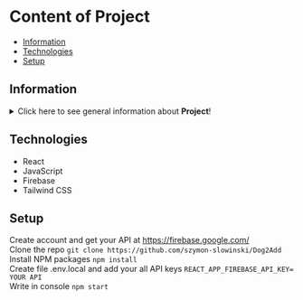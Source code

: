 # Content of Project
* [Information](#information)
* [Technologies](#technologies)
* [Setup](#setup)


## Information
<details>
<summary>Click here to see general information about <b>Project</b>!</summary>
<b>Dog2Add</b>. It's a website application dedicated to people who want to adopt a dog. Inside the application, the User can find his dream pet to adopt. In addition, the logged-in user can also post an advertisement for adoption. He can share information and insights with others in the social media section. Users can react to shared posts by giving "dogs" and leaving comments.
</details>

## Technologies
<ul>
<li>React</li>
<li>JavaScript</li>
<li>Firebase</li>
<li>Tailwind CSS</li>
</ul>

## Setup
Create account and get your API at https://firebase.google.com/ <br/>
Clone the repo
```git clone https://github.com/szymon-slowinski/Dog2Add```
Install NPM packages ```npm install```<br/>
Create file .env.local and add your all API keys ``` REACT_APP_FIREBASE_API_KEY= YOUR API ``` </br>
Write in console ```npm start```
